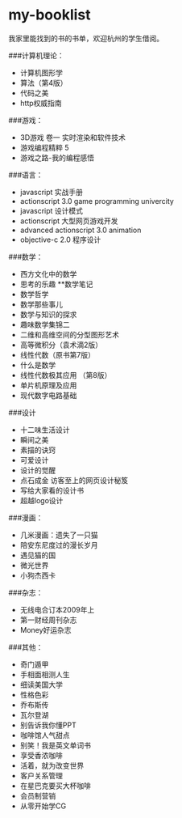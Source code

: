 my-booklist
===========

我家里能找到的书的书单，欢迎杭州的学生借阅。

###计算机理论：

* 计算机图形学
* 算法（第4版）
* 代码之美
* http权威指南

###游戏：

* 3D游戏 卷一 实时渲染和软件技术
* 游戏编程精粹 5
* 游戏之路-我的编程感悟

###语言：

* javascript 实战手册
* actionscript 3.0 game programming univercity
* javascript 设计模式
* actionscript 大型网页游戏开发
* advanced actionscript 3.0 animation
* objective-c 2.0 程序设计

###数学：

* 西方文化中的数学
* 思考的乐趣 **数学笔记
* 数学哲学
* 数学那些事儿
* 数学与知识的探求
* 趣味数学集锦二
* 二维和高维空间的分型图形艺术
* 高等微积分（袁术滴2版）
* 线性代数（原书第7版）
* 什么是数学
* 线性代数极其应用 （第8版）
* 单片机原理及应用
* 现代数字电路基础

###设计

* 十二味生活设计
* 瞬间之美
* 素描的诀窍
* 可爱设计
* 设计的觉醒
* 点石成金 访客至上的网页设计秘笈
* 写给大家看的设计书
* 超越logo设计

###漫画：

* 几米漫画：遗失了一只猫
* 陪安东尼度过的漫长岁月
* 遇见猫的国
* 微光世界
* 小狗杰西卡

###杂志：

* 无线电合订本2009年上
* 第一财经周刊杂志
* Money好运杂志

###其他：

* 奇门遁甲
* 手相面相测人生
* 细读美国大学
* 性格色彩
* 乔布斯传
* 瓦尔登湖
* 别告诉我你懂PPT 
* 咖啡馆人气甜点
* 别笑！我是英文单词书
* 享受香浓咖啡
* 活着，就为改变世界
* 客户关系管理
* 在星巴克要买大杯咖啡
* 会员制营销
* 从零开始学CG
